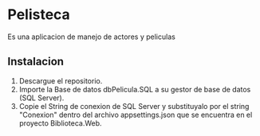 # Pelisteca

Es una aplicacion de manejo de actores y peliculas

## Instalacion

1. Descargue el repositorio.
2. Importe la Base de datos dbPelicula.SQL a su gestor de base de datos (SQL Server).
3. Copie el String de conexion de SQL Server y substituyalo por el string "Conexion" dentro del archivo appsettings.json que se encuentra en el proyecto Biblioteca.Web.

